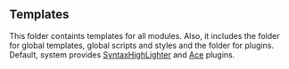 <h2>Templates</h2>

This folder containts templates for all modules. Also, it includes the folder for global templates, global scripts and styles and the folder for plugins. Default, system provides <a href="http://alexgorbatchev.com/SyntaxHighlighter/" title="SyntaxHighlighter" target="_blank">SyntaxHighLighter</a> and <a href="http://ace.ajax.org" title="Ace" target="_blank">Ace</a> plugins.
